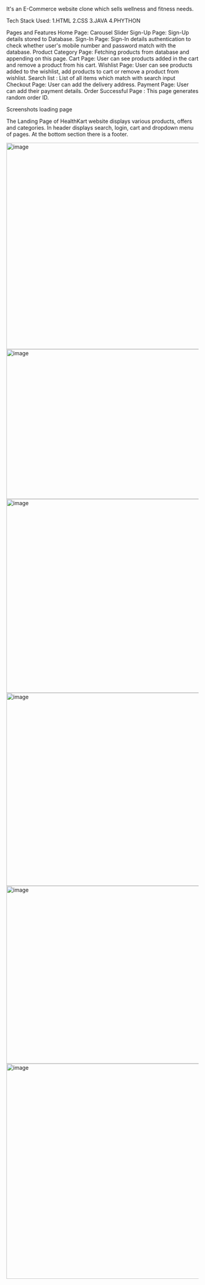 It's an E-Commerce website clone which sells wellness and fitness needs.

Tech Stack Used: 
1.HTML
2.CSS
3.JAVA
4.PHYTHON

Pages and Features
Home Page: Carousel Slider
Sign-Up Page: Sign-Up details stored to Database.
Sign-In Page: Sign-In details authentication to check whether user's mobile number and password match with the database.
Product Category Page: Fetching products from database and appending on this page.
Cart Page: User can see products added in the cart and remove a product from his cart.
Wishlist Page: User can see products added to the wishlist, add products to cart or remove a product from wishlist.
Search list : List of all items which match with search input
Checkout Page: User can add the delivery address.
Payment Page: User can add their payment details.
Order Successful Page : This page generates random order ID.

Screenshots
loading page

The Landing Page of HealthKart website displays various products, offers and categories.
In header displays search, login, cart and dropdown menu of pages.
At the bottom section there is a footer.

<img width="869" height="540" alt="image" src="https://github.com/user-attachments/assets/de4045cf-0323-4f94-90c7-39487123fb8c" />

<img width="629" height="392" alt="image" src="https://github.com/user-attachments/assets/e6a1390b-4728-4359-b8ae-ec3e6b6841ad" />


<img width="890" height="507" alt="image" src="https://github.com/user-attachments/assets/c133da33-6bc0-41b2-b33f-8056c8a01edc" />


<img width="757" height="505" alt="image" src="https://github.com/user-attachments/assets/bde8d902-bd3a-4dd8-a974-a098893fa881" />


<img width="699" height="465" alt="image" src="https://github.com/user-attachments/assets/85e3ef10-2e9d-4757-b029-1a432aa392de" />


<img width="896" height="563" alt="image" src="https://github.com/user-attachments/assets/bfd4e17f-5c4c-4c1f-b964-399afd69c9f0" />



